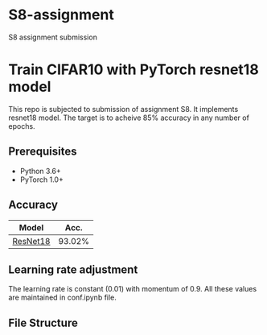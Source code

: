 # S8-assignment
S8 assignment submission

# Train CIFAR10 with PyTorch resnet18 model

This repo is subjected to submission of assignment S8. It implements resnet18 model. 
The target is to acheive 85% accuracy in any number of epochs.

## Prerequisites
- Python 3.6+
- PyTorch 1.0+

## Accuracy
| Model             | Acc.        |
| ----------------- | ----------- |
| [ResNet18](https://arxiv.org/abs/1512.03385)          | 93.02%      |


## Learning rate adjustment
The learning rate is constant (0.01) with momentum of 0.9. All these values are maintained in conf.ipynb file.

## File Structure



